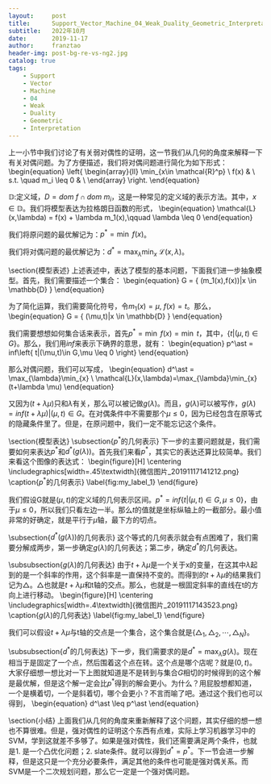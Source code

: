 ```yaml
---
layout:     post
title:      Support_Vector_Machine_04_Weak_Duality_Geometric_Interpretation
subtitle:   2022年10月
date:       2019-11-17
author:     franztao
header-img: post-bg-re-vs-ng2.jpg
catalog: true
tags:
    - Support
    - Vector
    - Machine
    - 04
    - Weak
    - Duality
    - Geometric
    - Interpretation
---
```


    

上一小节中我们讨论了有关弱对偶性的证明，这一节我们从几何的角度来解释一下有关对偶问题。为了方便描述，我们将对偶问题进行简化为如下形式：
\begin{equation}
    \left\{
    \begin{array}{ll}
        \min_{x\in \mathcal{R}^p} \ f(x) & \\
        s.t. \quad m_i \leq 0 & \\
    \end{array}
    \right.
\end{equation}

$\mathbb{D}:$定义域，$D=dom\ f \cap dom\ m_i$，这是一种常见的定义域的表示方法。其中，$x\in \mathbb{D}$。我们将模型表达为拉格朗日函数的形式，
\begin{equation}
    \mathcal{L}(x,\lambda) = f(x) + \lambda m_1(x),\qquad \lambda \leq 0
\end{equation}

我们将原问题的最优解记为：$p^\ast = \min\ f(x)$。

我们将对偶问题的最优解记为：$d^\ast = \max_{\lambda} \min_{x} \ \mathcal{L}(x,\lambda)$。

\section{模型表述}
上述表述中，表达了模型的基本问题，下面我们进一步抽象模型。首先，我们需要描述一个集合：
\begin{equation}
    G = \{ (m_1(x),f(x))|x \in \mathbb{D} \}
\end{equation}

为了简化运算，我们需要简化符号，令$m_1(x) = \mu,\ f(x)=t$。那么，
\begin{equation}
    G = \{ (\mu,t)|x \in \mathbb{D} \}
\end{equation}

我们需要想想如何集合话来表示，首先$p^\ast = \min \ f(x) = \min \ t$，其中，$\left\{ t|(\mu,t)\in G \right\}$。那么，我们用$inf$来表示下确界的意思，就有：
\begin{equation}
    p^\ast = inf\left\{ t|(\mu,t)\in G,\mu \leq 0 \right\}
\end{equation}

那么对偶问题，我们可以写成，
\begin{equation}
    d^\ast = \max_{\lambda}\min_{x} \ \mathcal{L}(x,\lambda)=\max_{\lambda}\min_{x} (t+\lambda \mu)
\end{equation}

又因为$(t+\lambda \mu)$只和$\lambda$有关，那么可以被记做$g(\lambda)$。而且，$g(\lambda)$可以被写作，$g(\lambda) = inf (t+\lambda \mu)|(\mu,t)\in G$。在对偶条件中不需要那个$\mu \leq 0$，因为已经包含在原等式的隐藏条件里了。但是，在原问题中，我们一定不能忘记这个条件。

\section{模型表达}
\subsection{$p^\ast$的几何表示}
下一步的主要问题就是，我们需要如何来表达$p^\ast$和$d^\ast(g(\lambda))$。首先我们来看$p^\ast$，其实它的表达还算比较简单。我们来看这个图像的表达式：
\begin{figure}[H]
    \centering
    \includegraphics[width=.45\textwidth]{微信图片_20191117141212.png}
    \caption{$p^\ast$的几何表示}
    \label{fig:my_label_1}
\end{figure}

我们假设G就是$(\mu,t)$的定义域的几何表示区间。$p^\ast = inf\left\{ t|(\mu,t)\in G,\mu \leq 0 \right\}$，由于$\mu \leq 0$，所以我们只看左边一半。那么$t$的值就是坐标纵轴上的一截部分。最小值非常的好确定，就是平行于$\mu$轴，最下方的切点。

\subsection{$d^\ast(g(\lambda))$的几何表示}
这个等式的几何表示就会有点困难了，我们需要分解成两步，第一步确定$g(\lambda)$的几何表达；第二步，确定$d^\ast$的几何表达。

\subsubsection{$g(\lambda)$的几何表达}
由于$t+\lambda \mu$是一个关于x的变量，在这其中$\lambda$起到的是一个斜率的作用，这个斜率是一直保持不变的。而得到的$t+\lambda \mu$的结果我们记为$\triangle$。$\triangle$也就是$t+\lambda \mu$和t轴的交点。那么，也就是一根固定斜率的直线在t的方向上进行移动。
\begin{figure}[H]
    \centering
    \includegraphics[width=.4\textwidth]{微信图片_20191117143523.png}
    \caption{$g(\lambda)$的几何表达}
    \label{fig:my_label_1}
\end{figure}

我们可以假设$t+\lambda \mu$与t轴的交点是一个集合，这个集合就是$\{\triangle_1,\triangle_2,\cdots,\triangle_N\}$。

\subsubsection{$d^\ast$的几何表达}
下一步，我们需要求的是$d^\ast = \max_{\lambda} g(\lambda)$。现在相当于是固定了一个点，然后围着这个点在转。这个点是哪个店呢？就是$(0,t)$。大家仔细想一想比对一下上图就知道是不是转到与集合$G$相切的时候得到的这个解是最优解，但是这个解一定会比$p^\ast$得到的解会更小。为什么？用屁股想都知道，一个是横着切，一个是斜着切，哪个会更小？不言而喻了吧。通过这个我们也可以得到，
\begin{equation}
    d^\ast \leq p^\ast
\end{equation}

\section{小结}
上面我们从几何的角度来重新解释了这个问题，其实仔细的想一想也不算很难。但是，强对偶性的证明这个东西有点难，实际上学习机器学习中的SVM，学到这就差不多够了。如果是强对偶性，我们还需要满足两个条件，也就是1. 是一个凸优化问题；2. slate条件。就可以得到$d^\ast = p^\ast$。下一节会进一步解释，但是这只是一个充分必要条件，满足其他的条件也可能是强对偶关系。而SVM是一个二次规划问题，那么它一定是一个强对偶问题。





